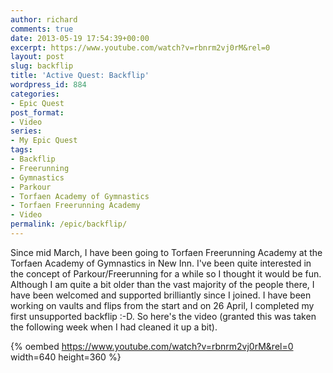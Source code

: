 ```yaml
---
author: richard
comments: true
date: 2013-05-19 17:54:39+00:00
excerpt: https://www.youtube.com/watch?v=rbnrm2vj0rM&rel=0
layout: post
slug: backflip
title: 'Active Quest: Backflip'
wordpress_id: 884
categories:
- Epic Quest
post_format:
- Video
series:
- My Epic Quest
tags:
- Backflip
- Freerunning
- Gymnastics
- Parkour
- Torfaen Academy of Gymnastics
- Torfaen Freerunning Academy
- Video
permalink: /epic/backflip/
---
```


Since mid March, I have been going to Torfaen Freerunning Academy at the Torfaen Academy of Gymnastics in New Inn. I've been quite interested in the concept of Parkour/Freerunning for a while so I thought it would be fun. Although I am quite a bit older than the vast majority of the people there, I have been welcomed and supported brilliantly since I joined. I have been working on vaults and flips from the start and on 26 April, I completed my first unsupported backflip :-D. So here's the video (granted this was taken the following week when I had cleaned it up a bit).

{% oembed https://www.youtube.com/watch?v=rbnrm2vj0rM&rel=0 width=640 height=360 %}